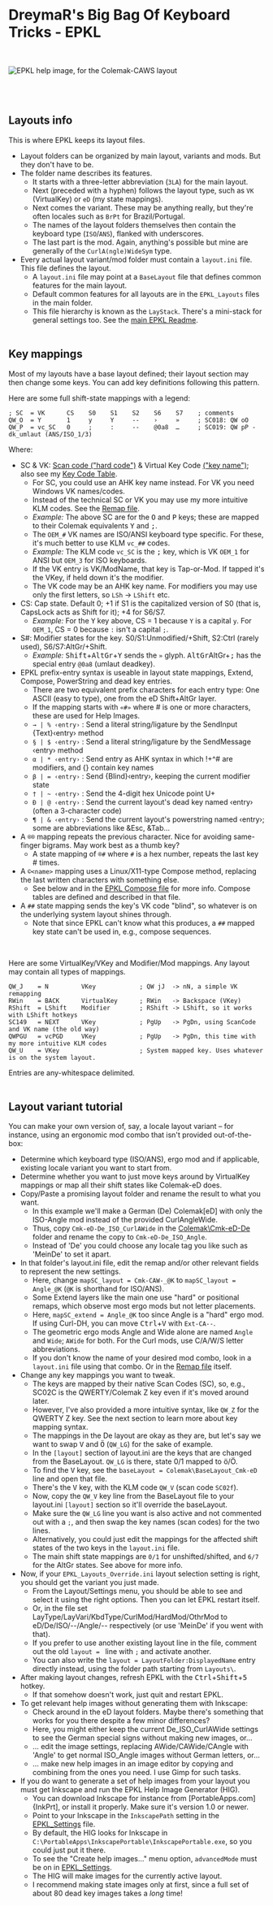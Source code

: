 DreymaR's Big Bag Of Keyboard Tricks - EPKL
===========================================
<br>

![EPKL help image, for the Colemak-CAWS layout](./Colemak/Colemak-ISO-CAWS_s0_EPKL.png)

<br><br>

Layouts info
------------
This is where EPKL keeps its layout files.
* Layout folders can be organized by main layout, variants and mods. But they don't have to be.
* The folder name describes its features.
	- It starts with a three-letter abbreviation (`3LA`) for the main layout.
	- Next (preceded with a hyphen) follows the layout type, such as `VK` (VirtualKey) or `eD` (my state mappings).
	- Next comes the variant. These may be anything really, but they're often locales such as `BrPt` for Brazil/Portugal.
	- The names of the layout folders themselves then contain the keyboard type (`ISO`/`ANS`), flanked with underscores.
	- The last part is the mod. Again, anything's possible but mine are generally of the `CurlA(ngle)WideSym` type.
* Every actual layout variant/mod folder must contain a `layout.ini` file. This file defines the layout.
	- A `layout.ini` file may point at a `BaseLayout` file that defines common features for the main layout.
	- Default common features for all layouts are in the `EPKL_Layouts` files in the main folder.
	- This file hierarchy is known as the `LayStack`. There's a mini-stack for general settings too. See the [main EPKL Readme][EPKLgh].
<br><br>

Key mappings
------------
Most of my layouts have a base layout defined; their layout section may then change some keys. You can add key definitions following this pattern.

Here are some full shift-state mappings with a legend:
```
; SC  = VK      CS    S0    S1    S2    S6    S7    ; comments
QW_O  = Y       1     y     Y     --    ›     »     ; SC018: QW oO
QW_P  = vc_SC   0     ;     :     --    @0a8  …     ; SC019: QW pP - dk_umlaut (ANS/ISO_1/3)
```
Where:
* SC & VK: [Scan code ("hard code")][SCMSDN] & Virtual Key Code [("key name")][VKCAHK]; also see my [Key Code Table][KeyTab].
    - For SC, you could use an AHK key name instead. For VK you need Windows VK names/codes.
    - Instead of the technical SC or VK you may use my more intuitive KLM codes. See the [Remap file][MapIni].
    - _Example:_ The above SC are for the <kbd>O</kbd> and <kbd>P</kbd> keys; these are mapped to their Colemak equivalents <kbd>Y</kbd> and <kbd>;</kbd>.
    - The `OEM_#` VK names are ISO/ANSI keyboard type specific. For these, it's much better to use KLM `vc_##` codes.
    - _Example:_ The KLM code `vc_SC` is the <kbd>;</kbd> key, which is VK `OEM_1` for ANSI but `OEM_3` for ISO keyboards.
    - If the VK entry is VK/ModName, that key is Tap-or-Mod. If tapped it's the VKey, if held down it's the modifier.
    - The VK code may be an AHK key name. For modifiers you may use only the first letters, so `LSh` -> `LShift` etc.
* CS: Cap state. Default 0; +1 if S1 is the capitalized version of S0 (that is, CapsLock acts as Shift for it); +4 for S6/S7.
    - _Example:_ For the <kbd>Y</kbd> key above, CS = 1 because `Y` is a capital `y`. For `OEM_1`, CS = 0 because `:` isn't a capital `;`.
* S#: Modifier states for the key. S0/S1:Unmodified/+Shift, S2:Ctrl (rarely used), S6/S7:AltGr/+Shift.
    - _Example:_ <kbd>Shift</kbd>+<kbd>AltGr</kbd>+<kbd>Y</kbd> sends the `»` glyph. <kbd>AltGr</kbd>AltGr+<kbd>;</kbd> has the special entry `@0a8` (umlaut deadkey).
* EPKL prefix-entry syntax is useable in layout state mappings, Extend, Compose, PowerString and dead key entries.
    - There are two equivalent prefix characters for each entry type: One ASCII (easy to type), one from the eD Shift+AltGr layer.
    - If the mapping starts with `«#»` where # is one or more characters, these are used for Help Images.
    - `→ | % ‹entry›` : Send a literal string/ligature by the SendInput {Text}‹entry› method
    - `§ | $ ‹entry›` : Send a literal string/ligature by the SendMessage ‹entry› method
    - `α | * ‹entry›` : Send entry as AHK syntax in which !+^# are modifiers, and {} contain key names
    - `β | = ‹entry›` : Send {Blind}‹entry›, keeping the current modifier state
    - `† | ~ ‹entry›` : Send the 4-digit hex Unicode point U+<entry>
    - `Ð | @ ‹entry›` : Send the current layout's dead key named ‹entry› (often a 3-character code)
    - `¶ | & ‹entry›` : Send the current layout's powerstring named ‹entry›; some are abbreviations like &Esc, &Tab…
* A `®®` mapping repeats the previous character. Nice for avoiding same-finger bigrams. May work best as a thumb key?
    - A state mapping of `®#` where `#` is a hex number, repeats the last key # times.
* A `©<name>` mapping uses a Linux/X11-type Compose method, replacing the last written characters with something else.
    - See below and in the [EPKL Compose file][CmpIni] for more info. Compose tables are defined and described in that file.
* A `##` state mapping sends the key's VK code "blind", so whatever is on the underlying system layout shines through.
    - Note that since EPKL can't know what this produces, a `##` mapped key state can't be used in, e.g., compose sequences.
<br>

Here are some VirtualKey/VKey and Modifier/Mod mappings. Any layout may contain all types of mappings.
```
QW_J    = N         VKey            ; QW jJ  -> nN, a simple VK remapping
RWin    = BACK      VirtualKey      ; RWin   -> Backspace (VKey)
RShift  = LShift    Modifier        ; RShift -> LShift, so it works with LShift hotkeys
SC149   = NEXT      VKey            ; PgUp   -> PgDn, using ScanCode and VK name (the old way)
QWPGU   = vcPGD     VKey            ; PgUp   -> PgDn, this time with my more intuitive KLM codes
QW_U    = VKey                      ; System mapped key. Uses whatever is on the system layout.
```
Entries are any-whitespace delimited.
<br><br>

Layout variant tutorial
-----------------------
You can make your own version of, say, a locale layout variant – for instance, using an ergonomic mod combo that isn't provided out-of-the-box:
* Determine which keyboard type (ISO/ANS), ergo mod and if applicable, existing locale variant you want to start from.
* Determine whether you want to just move keys around by VirtualKey mappings or map all their shift states like Colemak-eD does.
* Copy/Paste a promising layout folder and rename the result to what you want.
    - In this example we'll make a German (De) Colemak[eD] with only the ISO-Angle mod instead of the provided CurlAngleWide.
    - Thus, copy `Cmk-eD-De_ISO_CurlAWide` in the [Colemak\Cmk-eD-De](../Layouts/Colemak/Cmk-eD-De) folder and rename the copy to `Cmk-eD-De_ISO_Angle`.
    - Instead of 'De' you could choose any locale tag you like such as 'MeinDe' to set it apart.
* In that folder's layout.ini file, edit the remap and/or other relevant fields to represent the new settings.
    - Here, change `mapSC_layout = Cmk-CAW-_@K` to `mapSC_layout = Angle_@K` (`@K` is shorthand for ISO/ANS).
    - Some Extend layers like the main one use "hard" or positional remaps, which observe most ergo mods but not letter placements.
    - Here, `mapSC_extend = Angle_@K` too since Angle is a "hard" ergo mod. If using Curl-DH, you can move <kbd>Ctrl</kbd>+<kbd>V</kbd> with `Ext-CA--`.
    - The geometric ergo mods Angle and Wide alone are named `Angle` and `Wide`; `AWide` for both. For the Curl mods, use C/A/W/S letter abbreviations.
    - If you don't know the name of your desired mod combo, look in a `layout.ini` file using that combo. Or in the [Remap file][MapIni] itself.
* Change any key mappings you want to tweak.
    - The keys are mapped by their native Scan Codes (SC), so, e.g., SC02C is the QWERTY/Colemak Z key even if it's moved around later.
    - However, I've also provided a more intuitive syntax, like `QW_Z` for the QWERTY Z key. See the next section to learn more about key mapping syntax.
    - The mappings in the De layout are okay as they are, but let's say we want to swap <kbd>V</kbd> and <kbd>Ö</kbd> (`QW_LG`) for the sake of example.
    - In the `[layout]` section of layout.ini are the keys that are changed from the BaseLayout. `QW_LG` is there, state 0/1 mapped to ö/Ö.
    - To find the <kbd>V</kbd> key, see the `baseLayout = Colemak\BaseLayout_Cmk-eD` line and open that file. 
    - There's the <kbd>V</kbd> key, with the KLM code `QW_V` (scan code `SC02f`).
    - Now, copy the `QW_V` key line from the BaseLayout file to your layout.ini `[layout]` section so it'll override the baseLayout.
    - Make sure the `QW_LG` line you want is also active and not commented out with a `;`, and then swap the key names (scan codes) for the two lines.
    - Alternatively, you could just edit the mappings for the affected shift states of the two keys in the `layout.ini` file.
    - The main shift state mappings are `0/1` for unshifted/shifted, and `6/7` for the AltGr states. See above for more info.
* Now, if your `EPKL_Layouts_Override.ini` layout selection setting is right, you should get the variant you just made.
    - From the Layout/Settings menu, you should be able to see and select it using the right options. Then you can let EPKL restart itself.
    - Or, in the file set LayType/LayVari/KbdType/CurlMod/HardMod/OthrMod to eD/De/ISO/--/Angle/-- respectively (or use 'MeinDe' if you went with that).
    - If you prefer to use another existing layout line in the file, comment out the old `layout = ` line with `;` and activate another.
    - You can also write the `layout = LayoutFolder:DisplayedName` entry directly instead, using the folder path starting from `Layouts\`.
* After making layout changes, refresh EPKL with the <kbd>Ctrl</kbd>+<kbd>Shift</kbd>+<kbd>5</kbd> hotkey.
    - If that somehow doesn't work, just quit and restart EPKL.
* To get relevant help images without generating them with Inkscape:
    - Check around in the eD layout folders. Maybe there's something that works for you there despite a few minor differences?
    - Here, you might either keep the current De_ISO_CurlAWide settings to see the German special signs without making new images, or…
    - … edit the image settings, replacing AWide/CAWide/CAngle with 'Angle' to get normal ISO_Angle images without German letters, or…
    - … make new help images in an image editor by copying and combining from the ones you need. I use Gimp for such tasks.
* If you do want to generate a set of help images from your layout you must get Inkscape and run the EPKL Help Image Generator (HIG).
    - You can download Inkscape for instance from [PortableApps.com]{InkPrt], or install it properly. Make sure it's version 1.0 or newer.
    - Point to your Inkscape in the `InkscapePath` setting in the [EPKL_Settings][PklIni] file.
    - By default, the HIG looks for Inkscape in `C:\PortableApps\InkscapePortable\InkscapePortable.exe`, so you could just put it there.
    - To see the "Create help images…" menu option, `advancedMode` must be on in [EPKL_Settings][PklIni].
    - The HIG will make images for the currently active layout.
    - I recommend making state images only at first, since a full set of about 80 dead key images takes a _long_ time!
<br>


[EPKLgh]: https://github.com/DreymaR/BigBagKbdTrixPKL/ (EPKL on GitHub)
[SCMSDN]: https://msdn.microsoft.com/en-us/library/aa299374(v=vs.60).aspx (Scan code list at MSDN)
[VKCAHK]: https://autohotkey.com/docs/KeyList.htm (Virtual key list in the AHK docs)
[InkPrt]: https://portableapps.com/apps/graphics_pictures/inkscape_portable (Inkscape v1.0 at PortableApps.com)
[ISOANS]: https://deskthority.net/wiki/ANSI_vs_ISO (Deskthority on ANSI vs ISO keyboard models)
[KeyTab]: ../Other/KeyCodeTable.txt (KeyCodeTable.txt)
[LayOvr]: ../EPKL_Layouts_Override_Example.ini (EPKL_Layouts_Override example file)
[LayDef]: ../EPKL_Layouts_Default.ini (EPKL_Layouts_Default file)
[PklIni]: ../EPKL_Settings_Default.ini (EPKL Settings file)
[MapIni]: ../Files/_eD_Remap.ini (EPKL Remap file)
[DKsIni]: ../Files/_eD_DeadKeys.ini (EPKL DeadKeys file)
[CmpIni]: ../Files/_eD_Compose.ini (EPKL Compose file)

